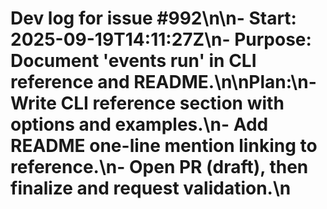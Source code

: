 # Dev log for issue #992\n\n- Start: 2025-09-19T14:11:27Z\n- Purpose: Document 'events run' in CLI reference and README.\n\nPlan:\n- Write CLI reference section with options and examples.\n- Add README one-line mention linking to reference.\n- Open PR (draft), then finalize and request validation.\n

